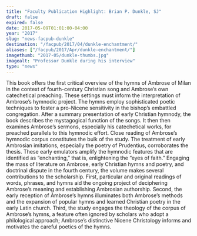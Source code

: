 ```yaml
---
title: "Faculty Publication Highlight: Brian P. Dunkle, SJ"
draft: false
expired: false
date: 2017-05-09T01:01:00-04:00
year: "2017"
slug: "news-facpub-dunkle"
destination: "/facpub/2017/04/dunkle-enchantment/"
aliases: ["/facpub/2017/Apr/dunkle-enchantment/"]
imagethumb: "2017-05/dunkle-thumbs.jpg"
imagealt: "Professor Dunkle during his interview"
type: "news"
---
```


This book offers the first critical overview of the hymns of Ambrose of Milan in the context of fourth-century Christian song and Ambrose’s own catechetical preaching. These settings must inform the interpretation of Ambrose’s hymnodic project. The hymns employ sophisticated poetic techniques to foster a pro-Nicene sensitivity in the bishop’s embattled congregation. After a summary presentation of early Christian hymnody, the book describes the mystagogical function of the songs. It then then examines Ambrose’s sermons, especially his catechetical works, for preached parallels to this hymnodic effort. Close reading of Ambrose’s hymnodic corpus constitutes the bulk of the study. The treatment of early Ambrosian imitations, especially the poetry of Prudentius, corroborates the thesis. These early emulators amplify the hymnodic features that are identified as “enchanting,” that is, enlightening the “eyes of faith.” Engaging the mass of literature on Ambrose, early Christian hymns and poetry, and doctrinal dispute in the fourth century, the volume makes several contributions to the scholarship. First, particular and original readings of words, phrases, and hymns aid the ongoing project of deciphering Ambrose’s meaning and establishing Ambrosian authorship. Second, the early reception of Ambrose’s hymns illuminates both Ambrose’s methods and the expansion of popular hymns and learned Christian poetry in the early Latin church. Third, the study engages the theology of the corpus of Ambrose’s hymns, a feature often ignored by scholars who adopt a philological approach; Ambrose’s distinctive Nicene Christology informs and motivates the careful poetics of the hymns.
